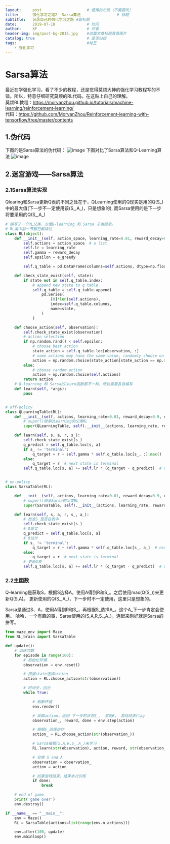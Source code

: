 ```yaml
---
layout:     post   				    # 使用的布局（不需要改）
title:      强化学习之路2——Sarsa算法 				# 标题 
subtitle:   记录自己的强化学习之路 #副标题
date:       2019-07-18 				# 时间
author:     XF 						# 作者
header-img: img/post-bg-2015.jpg 	#这篇文章标题背景图片
catalog: true 						# 是否归档
tags:								#标签
    - 强化学习
---
```


# Sarsa算法
最近在学强化学习，看了不少的教程，还是觉得莫烦大神的强化学习教程写的不错。所以，特意仔细研究莫烦的RL代码。在这贴上自己的理解。
<br>莫烦RL教程：<https://morvanzhou.github.io/tutorials/machine-learning/reinforcement-learning/>
<br>代码：<https://github.com/MorvanZhou/Reinforcement-learning-with-tensorflow/tree/master/contents>
## 1.伪代码
下图的是Sarsa算法的伪代码：
![image](https://i.stack.imgur.com/RZBt6.png)
下图对比了Sarsa算法和Q-Learning算法
![image](https://i.loli.net/2019/07/18/5d303a4dbf07590260.png)

## 2.迷宫游戏——Sarsa算法
### 2.1Sarsa算法实现
Qlearing和Sarsa更新Q表的不同之处在于，QLearning使用的Q现实是用的Q(S_)中的最大值(下一步不一定使用该(S_,A_)，只是想象的),
而Sarsa使用的是下一步将要采用的Q(S_,A_)
```python
# 编写了一个RL父类，方便Q-learning 和 Sarsa 子类继承。
# RL类中前一节都已解读过
class RL(object):
    def __init__(self, action_space, learning_rate=0.01, reward_decay=0.9, e_greedy=0.9):
        self.actions = action_space  # a list
        self.lr = learning_rate
        self.gamma = reward_decay
        self.epsilon = e_greedy

        self.q_table = pd.DataFrame(columns=self.actions, dtype=np.float64)

    def check_state_exist(self, state):
        if state not in self.q_table.index:
            # append new state to q table
            self.q_table = self.q_table.append(
                pd.Series(
                    [0]*len(self.actions),
                    index=self.q_table.columns,
                    name=state,
                )
            )

    def choose_action(self, observation):
        self.check_state_exist(observation)
        # action selection
        if np.random.rand() < self.epsilon:
            # choose best action
            state_action = self.q_table.loc[observation, :]
            # some actions may have the same value, randomly choose on in these actions
            action = np.random.choice(state_action[state_action == np.max(state_action)].index)
        else:
            # choose random action
            action = np.random.choice(self.actions)
        return action
    # Q-learning 和 Sarsa的learn函数都不一样，所以需要各自编写
    def learn(self, *args):
        pass


# off-policy
class QLearningTable(RL):
    def __init__(self, actions, learning_rate=0.01, reward_decay=0.9, e_greedy=0.9):
        # super()继承QLearning的父类RL
        super(QLearningTable, self).__init__(actions, learning_rate, reward_decay, e_greedy)

    def learn(self, s, a, r, s_):
        self.check_state_exist(s_)
        q_predict = self.q_table.loc[s, a]
        if s_ != 'terminal':
            q_target = r + self.gamma * self.q_table.loc[s_, :].max()  # next state is not terminal
        else:
            q_target = r  # next state is terminal
        self.q_table.loc[s, a] += self.lr * (q_target - q_predict)  # update


# on-policy
class SarsaTable(RL):

    def __init__(self, actions, learning_rate=0.01, reward_decay=0.9, e_greedy=0.9):
        # super()继承Sarsa的父类RL
        super(SarsaTable, self).__init__(actions, learning_rate, reward_decay, e_greedy)

    def learn(self, s, a, r, s_, a_):
        # 检查S_是否在表中
        self.check_state_exist(s_)
        # Q现实
        q_predict = self.q_table.loc[s, a]
        # Q估计
        if s_ != 'terminal':
            q_target = r + self.gamma * self.q_table.loc[s_, a_]  # next state is not terminal
        else:
            q_target = r  # next state is terminal
        # 更新Q表
        self.q_table.loc[s, a] += self.lr * (q_target - q_predict)  # update
```
### 2.2主函数
Q-learning是获取S，根据S选择A，使用A得到R和S_。之后使用max(Q(S_))来更新Q(S,A)。
更新使用的Q(S_,A_)，下一步时不一定使用，这里只是想象的。

Sarsa是通过S、A，使用A得到R和S_，再根据S_选择A_。这个A_下一步肯定会使用。
哈哈，一个有趣的事，Sarsa使用的(S,A,R,S_,A_)，连起来刚好就是Sarsa的拼写。
```python
from maze_env import Maze
from RL_brain import SarsaTable

def update():
    # 训练次数
    for episode in range(100):
        # 初始化环境
        observation = env.reset()

        # 根据state选择action
        action = RL.choose_action(str(observation))

        # 时间步，回合
        while True:

            # 刷新环境
            env.render()

            # 采取action，返回 下一步的状态S_， 奖励R， 游戏结束flag
            observation_, reward, done = env.step(action)

            # 根据S_选择动作
            action_ = RL.choose_action(str(observation_))

            # Sarsa根据(S,A,R,S_,A_)来学习
            RL.learn(str(observation), action, reward, str(observation_), action_)

            # 交换 S and A
            observation = observation_
            action = action_

            # 如果游戏结束，结束本次训练
            if done:
                break

    # end of game
    print('game over')
    env.destroy()

if __name__ == "__main__":
    env = Maze()
    RL = SarsaTable(actions=list(range(env.n_actions)))

    env.after(100, update)
    env.mainloop()

```





